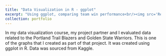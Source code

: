 ```yaml
---
title: "Data Visualization in R - ggplot"
excerpt: "Using ggplot, comparing team win performance<br/><img src='Refinery/images/Win_Comparison.png'>"
collection: portfolio
---
```


In my data visualization course, my project partner and I evaluated data related to the Portland Trail Blazers and Golden State Warriors.  This is one of the graphs that I created as part of that project.  It was created using ggplot in R.  Data was sourced from Kaggle.
